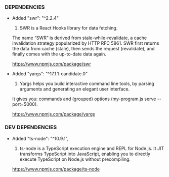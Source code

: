 
### DEPENDENCIES

- Added "swr": "^2.2.4"

  1. SWR is a React Hooks library for data fetching.

  The name “SWR” is derived from stale-while-revalidate, a cache invalidation strategy popularized by HTTP RFC 5861. SWR first returns the data from cache (stale), then sends the request (revalidate), and finally comes with the up-to-date data again.

  https://www.npmjs.com/package/swr

- Added "yargs": "^17.1.1-candidate.0"

  1. Yargs helps you build interactive command line tools, by parsing arguments and generating an elegant user interface.

  It gives you: commands and (grouped) options (my-program.js serve --port=5000).

  https://www.npmjs.com/package/yargs

### DEV DEPENDENCIES

- Added "ts-node": "^10.9.1",

  1. ts-node is a TypeScript execution engine and REPL for Node.js.
  It JIT transforms TypeScript into JavaScript, enabling you to directly execute TypeScript on Node.js without precompiling.

  https://www.npmjs.com/package/ts-node